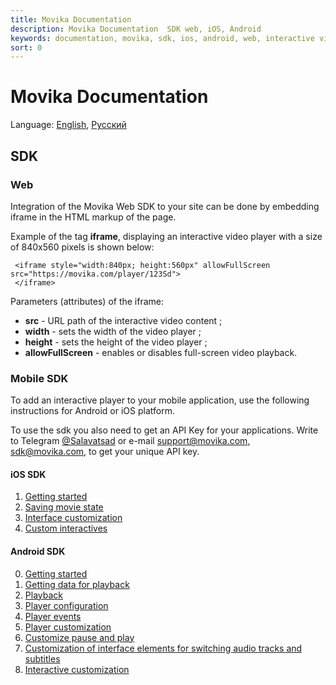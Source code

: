 ```yaml
---
title: Movika Documentation 
description: Movika Documentation  SDK web, iOS, Android
keywords: documentation, movika, sdk, ios, android, web, interactive video
sort: 0
---
```


# Movika Documentation  
Language: [English](README.md), [Русский](README.ru.md)
## SDK

### Web

Integration of the Movika Web SDK to your site can be done by embedding iframe in the HTML markup of the page. 

Example of the tag **iframe**, displaying an interactive video player with a size of 840x560 pixels is shown below:

```
 <iframe style="width:840px; height:560px" allowFullScreen src="https://movika.com/player/123Sd">
 </iframe>
```

Parameters (attributes) of the iframe:

- **src** - URL path of the interactive video content ;
- **width** - sets the width of the video player ;
- **height** - sets the height of the video player ;
- **allowFullScreen** - enables or disables full-screen video playback.

### Mobile SDK

To add an interactive player to your mobile application, use the following instructions
for Android or iOS platform. 

To use the sdk you also need to get an API Key for your applications. Write to 
Telegram [@Salavatsad](https://t.me/Salavatsad) or e-mail [support@movika.com](mailto:support@movika.com),
[sdk@movika.com](mailto:sdk@movika.com),
to get your unique API key.

#### iOS SDK

1. [Getting started](/en/sdk/ios/get-started.md)
2. [Saving movie state](/en/sdk/ios/save-state.md)
3. [Interface customization](/en/sdk/ios/ui-customization.md)
4. [Custom interactives](/en/sdk/ios/custom-events.md)

#### Android SDK

0. [Getting started](/en/sdk/android/getting-started.md)
1. [Getting data for playback](/en/sdk/android/getting-movie-bundle.md)
2. [Playback](/en/sdk/android/run-interactiveplayerview.md)
3. [Player configuration](/en/sdk/android/config.md)
4. [Player events](/en/sdk/android/player-events.md)
5. [Player customization](/en/sdk/android/introduce-to-player-customization.md)
6. [Customize pause and play](/sdk/android/play-pause-customization.md)
7. [Customization of interface elements for switching audio tracks and subtitles](/en/sdk/android/audio-subtitles-customization.md)
8. [Interactive customization](/en/sdk/android/interactive-customization.md)
